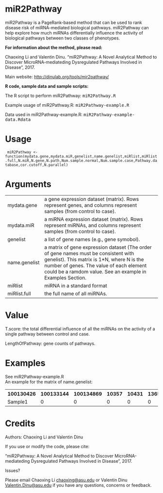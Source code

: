 # miR2Pathway
miR2Pathway is a PageRank-based method that can be used to rank disease risk of miRNA-mediated biological pathways. miR2Pathway can help explore how much miRNAs differentially influence the activity of biological pathways between two classes of phenotypes.

<b> For information about the method, please read: </b>

Chaoxing Li and Valentin Dinu. “miR2Pathway: A Novel Analytical Method to Discover MicroRNA-mediateding Dysregulated Pathways Involved in Disease”, 2017.

Main website: http://dinulab.org/tools/mir2pathway/

<b> R code, sample data and sample scripts: </b>

The R script to perform miR2Pathway: <samp>    miR2Pathway.R</samp>

Example usage of miR2Pathway.R: <samp>    miR2Pathway-example.R</samp>

Data used in miR2Pathway-example.R: <samp>    miR2Pathway-example-data.Rdata</samp>



# Usage

<code> miR2Pathway <- function(mydata.gene,mydata.miR,genelist,name.genelist,miRlist,miRlist.full,N.miR,N.gene,N.path,Num.sample.normal,Num.sample.case,Pathway.database,cor.cutoff,N.parallel) </code>

# Arguments

<html>

<body>

<table>
   <tr>
    <td>mydata.gene</td>
    <td>a gene expression dataset (matrix). Rows represent genes, and columns represent samples (from control to case).</td>
  </tr>
  <tr>
    <td>mydata.miR</td>
    <td>a miRNA expression dataset (matrix). Rows represent miRNAs, and columns represent samples (from control to case).</td>
  </tr>
  <tr>
    <td>genelist</td>
    <td>a list of gene names (e.g., gene symobol).</td>
  </tr>
  <tr>
    <td>name.genelist</td>
    <td>a matrix of gene expression dataset (The order of gene names must be consistent with genelist). This matrix is 1*N, where N is the number of genes. The value of each element could be a ramdom value. See an example in Examples Section. </td>
  </tr>
  <tr>
    <td>miRlist</td>
    <td>miRNA in a standard format</td>
  </tr>
  <tr>
    <td>miRlist.full</td>
    <td>the full name of all miRNAs.</td>
  </tr>
</table>

</body>
</html>

  

# Value

T.score: the total differential influence of all the miRNAs on the activity of a single pathway between control and case.

LengthOfPathway: gene counts of pathways.

# Examples

See miR2Pathway-example.R <br>
An example for the matrix of name.genelist:
<html>

<body>

<table>
   <tr>
    <th>100130426</th>
    <th>100133144</th>
    <th>100134869</th>
    <th>10357</th>
    <th>10431</th>
    <th>136542</th>
    <th>145363</th>
  </tr>
   <tr>
    <td>Sample1 </td>
    <td>0 </td>
      <td>0 </td>
      <td>0 </td>
      <td>0 </td>
      <td>0 </td>
      <td>0 </td>
  </tr>
</table>

</body>
</html>

 
# Credits

Authors: Chaoxing Li and Valentin Dinu

If you use or modify the code, please cite:

“miR2Pathway: A Novel Analytical Method to Discover MicroRNA-mediateding Dysregulated Pathways Involved in Disease”, 2017.

Issues?

Please email Chaoxing Li <chaoxing@asu.edu> or Valentin Dinu <Valentin.Dinu@asu.edu> if you have any questions, concerns or feedback.




